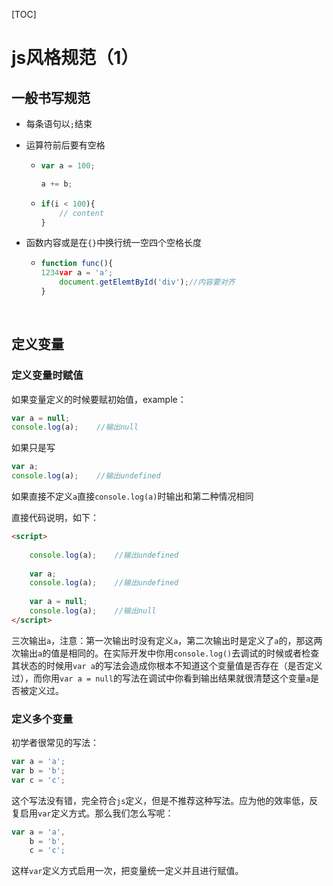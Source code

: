 [TOC]

# js风格规范（1）



## 一般书写规范

- 每条语句以`;`结束

- 运算符前后要有空格

  - ```javascript
    var a = 100;

    a += b;

    ```

  - ```javascript
    if(i < 100){
    	// content
    }
    ```

- 函数内容或是在`{}`中换行统一空四个空格长度

  - ```javascript
    function func(){
    1234var a = 'a';
        document.getElemtById('div');//内容要对齐
    }
    ```

  ​



## 定义变量

### 定义变量时赋值

如果变量定义的时候要赋初始值，example：

```javascript
var a = null;
console.log(a);    //输出null
```

如果只是写

```javascript
var a;
console.log(a);    //输出undefined
```

如果直接不定义`a`直接`console.log(a)`时输出和第二种情况相同

直接代码说明，如下：

```html
<script>
  
	console.log(a);    //输出undefined
	
  	var a;
	console.log(a);    //输出undefined
	
  	var a = null;
	console.log(a);    //输出null
</script>
```

三次输出`a`，注意：第一次输出时没有定义`a`，第二次输出时是定义了`a`的，那这两次输出`a`的值是相同的。在实际开发中你用`console.log()`去调试的时候或者检查其状态的时候用`var a`的写法会造成你根本不知道这个变量值是否存在（是否定义过），而你用`var a = null`的写法在调试中你看到输出结果就很清楚这个变量`a`是否被定义过。

### 定义多个变量

初学者很常见的写法：

```javascript
var a = 'a';
var b = 'b';
var c = 'c';
```

这个写法没有错，完全符合`js`定义，但是不推荐这种写法。应为他的效率低，反复启用`var`定义方式。那么我们怎么写呢：

```javascript
var a = 'a',
    b = 'b',
    c = 'c';
```

这样`var`定义方式启用一次，把变量统一定义并且进行赋值。